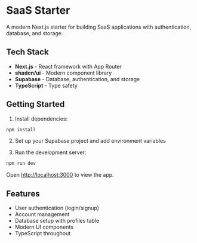 # SaaS Starter

A modern Next.js starter for building SaaS applications with authentication, database, and storage.

## Tech Stack

- **Next.js** - React framework with App Router
- **shadcn/ui** - Modern component library
- **Supabase** - Database, authentication, and storage
- **TypeScript** - Type safety

## Getting Started

1. Install dependencies:

```bash
npm install
```

2. Set up your Supabase project and add environment variables

3. Run the development server:

```bash
npm run dev
```

Open [http://localhost:3000](http://localhost:3000) to view the app.

## Features

- User authentication (login/signup)
- Account management
- Database setup with profiles table
- Modern UI components
- TypeScript throughout

